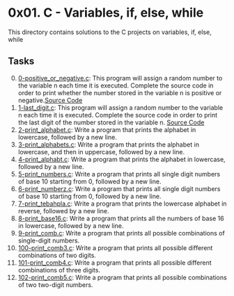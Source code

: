 # 0x01. C - Variables, if, else, while
This directory contains solutions to the C projects on variables, if, else, while
## Tasks
0. [0-positive_or_negative.c](0-positive_or_negative.c): This program will assign a random number to the variable n each time it is executed. Complete the source code in order to print whether the number stored in the variable n is positive or negative.[Source Code](https://intranet.alxswe.com/rltoken/Dg4SuuP8gvRYnE54wktySg)
1. [1-last_digit.c](1-last_digit.c): This program will assign a random number to the variable n each time it is executed. Complete the source code in order to print the last digit of the number stored in the variable n. [Source Code](https://intranet.alxswe.com/rltoken/rud8wr5x6VWeahUtd5P14A)
2. [2-print_alphabet.c](2-print_alphabet.c): Write a program that prints the alphabet in lowercase, followed by a new line.
3. [3-print_alphabets.c](3-print_alphabets.c): Write a program that prints the alphabet in lowercase, and then in uppercase, followed by a new line.
4. [4-print_alphabt.c](4-print_alphabt.c): Write a program that prints the alphabet in lowercase, followed by a new line.
5. [5-print_numbers.c](5-print_numbers.c): Write a program that prints all single digit numbers of base 10 starting from 0, followed by a new line.
6. [6-print_numberz.c](6-print_numberz.c): Write a program that prints all single digit numbers of base 10 starting from 0, followed by a new line.
7. [7-print_tebahpla.c](7-print_tebahpla.c): Write a program that prints the lowercase alphabet in reverse, followed by a new line.
8. [8-print_base16.c](8-print_base16.c): Write a program that prints all the numbers of base 16 in lowercase, followed by a new line.
9. [9-print_comb.c](9-print_comb.c): Write a program that prints all possible combinations of single-digit numbers.
10. [100-print_comb3.c](100-print_comb3.c): Write a program that prints all possible different combinations of two digits.
11. [101-print_comb4.c](101-print_comb4.c): Write a program that prints all possible different combinations of three digits.
12. [102-print_comb5.c](102-print_comb5.c): Write a program that prints all possible combinations of two two-digit numbers.
